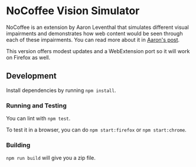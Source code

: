 # NoCoffee Vision Simulator

NoCoffee is an extension by Aaron Leventhal that simulates different visual impairments and demonstrates how web content would be seen through each of these impairments. You can read more about it in [Aaron's post](https://accessgarage.wordpress.com/2013/02/09/458/).

This version offers modest updates and a WebExtension port so it will work on Firefox as well.

## Development

Install dependencies by running `npm install`.

### Running and Testing

You can lint with `npm test`.

To test it in a browser, you can do `npm start:firefox` or `npm start:chrome`.

### Building

`npm run build` will give you a zip file.
